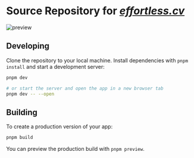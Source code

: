 # Source Repository for _[effortless.cv](https://effortless.cv)_
![preview](https://github.com/user-attachments/assets/74273e69-a342-40a5-93be-eee033c1cde8)

## Developing

Clone the repository to your local machine. Install dependencies with `pnpm install` and start a development server:

```bash
pnpm dev

# or start the server and open the app in a new browser tab
pnpm dev -- --open
```

## Building

To create a production version of your app:

```bash
pnpm build
```

You can preview the production build with `pnpm preview`.
